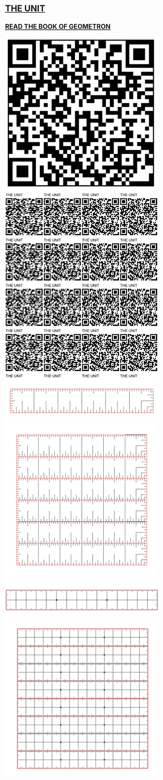 # [THE UNIT](https://github.com/lafelabs/unit/)

## [READ THE BOOK OF GEOMETRON](https://raw.githubusercontent.com/LafeLabs/bookofgeometron/main/main-bigpaper.pdf)

![](https://raw.githubusercontent.com/LafeLabs/unit/main/images/qrcode.png)
![](https://raw.githubusercontent.com/LafeLabs/unit/main/images/qrcode-page.png)
![](https://raw.githubusercontent.com/LafeLabs/unit/main/images/unit-6inch.svg)
![](https://raw.githubusercontent.com/LafeLabs/unit/main/images/unit-6inchx6.svg)
![](https://raw.githubusercontent.com/LafeLabs/unit/main/images/unit-15cm.svg)
![](https://raw.githubusercontent.com/LafeLabs/unit/main/images/unit-15cmx8.svg)
